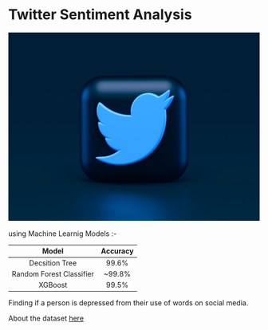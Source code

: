 # Twitter Sentiment Analysis

<img src="assets/twt.jpg" />

using Machine Learnig Models :- 

|          Model            |  Accuracy |
:--------------------------:|:----------:
| Decsition Tree            |   99.6%   |
| Random Forest Classifier  |  ~99.8%   |
| XGBoost       	          |   99.5%   |


Finding if a person is depressed from their use of words on social media.

About the dataset [here](https://www.kaggle.com/datasets/gargmanas/sentimental-analysis-for-tweets)
